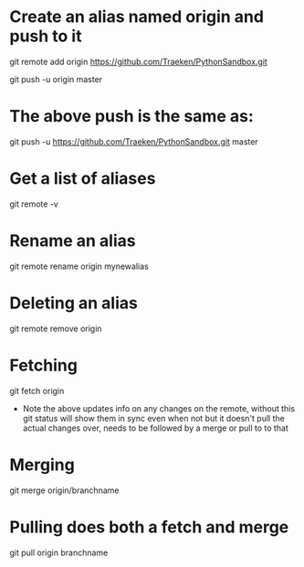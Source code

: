 # Create an alias named origin and push to it
git remote add origin https://github.com/Traeken/PythonSandbox.git

git push -u origin master

# The above push is the same as:
git push -u https://github.com/Traeken/PythonSandbox.git master


# Get a list of aliases
git remote -v

# Rename an alias
git remote rename origin mynewalias

# Deleting an alias
git remote remove origin

# Fetching
git fetch origin

* Note the above updates info on any changes on the remote, without this git status will show them in sync even when not
but it doesn't pull the actual changes over, needs to be followed by a merge or pull to to that

# Merging
git merge origin/branchname

# Pulling does both a fetch and merge
git pull origin branchname



